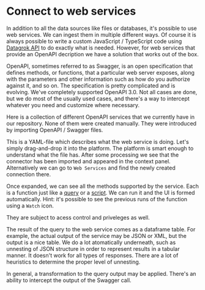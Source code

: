 # Connect to web services

In addition to all the data sources like files or databases, it's possible to
use web services. We can ingest them in multiple different ways. Of course it is
always possible to write a custom JavaScript / TypeScript code using [Datagrok
API](https://datagrok.ai/api/js) to do exactly what is needed.
However, for web services that provide an OpenAPI decription we have a solution
that works out of the box.

OpenAPI, sometimes referred to as Swagger, is an open specification that defines
methods, or functions, that a particular web server exposes, along with the
parameters and other information such as how do you authorize against it, and so
on. The specification is pretty complicated and is evolving. We've completely
supported OpenAPI 3.0. Not all cases are done, but we do most of the usually
used cases, and there's a way to intercept whatever you need and customize where
necessary.

Here is a collection of different OpenAPI services that we currently have in our
repository. None of them were created manually. They were introduced by
importing OpenAPI / Swagger files.

This is a YAML-file which describes what the web service is doing. Let's simply
drag-and-drop it into the platform. The platform is smart enough to understand
what the file has. After some processing we see that the connector has been
imported and appeared in the context panel. Alternatively we can go to `Web
Services` and find the newly created connection there.

Once expanded, we can see all the methods supported by the service. Each is a
function just like a [query](https://datagrok.ai/help/access/access#data-query) or a
[script](https://datagrok.ai/help/compute/scripting). We can run it and the UI
is formed automatically. Hint: it's possible to see the previous runs of the
function using a `Watch` icon.

They are subject to acess control and priveleges as well.

The result of the query to the web service comes as a dataframe table. For
example, the actual output of the service may be JSON or XML, but the output is
a nice table. We do a lot atomatically underneath, such as unnesting of JSON
structure in order to represent results in a tabular manner. It doesn't work for
all types of responses. There are a lot of heuristics to determine the proper
level of unnesting.

In general, a transformation to the query output may be applied. There's an
ability to intercept the output of the Swagger call.
